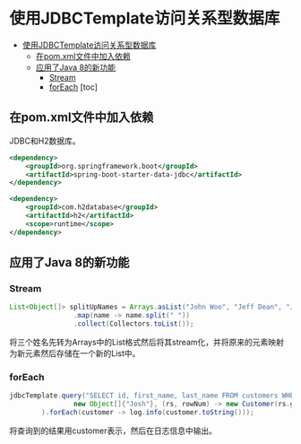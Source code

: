 # 使用JDBCTemplate访问关系型数据库
- [使用JDBCTemplate访问关系型数据库](#--jdbctemplate--------)
  * [在pom.xml文件中加入依赖](#-pomxml-------)
  * [应用了Java 8的新功能](#---java-8----)
    + [Stream](#stream)
    + [forEach](#foreach)
[toc]
## 在pom.xml文件中加入依赖
JDBC和H2数据库。
```xml
<dependency>
    <groupId>org.springframework.boot</groupId>
    <artifactId>spring-boot-starter-data-jdbc</artifactId>
</dependency>

<dependency>
    <groupId>com.h2database</groupId>
    <artifactId>h2</artifactId>
    <scope>runtime</scope>
</dependency>
```

## 应用了Java 8的新功能
### Stream
```java
List<Object[]> splitUpNames = Arrays.asList("John Woo", "Jeff Dean", "Josh Bloch").stream()
                .map(name -> name.split(" "))
                .collect(Collectors.toList());
```
将三个姓名先转为Arrays中的List格式然后将其stream化，并将原来的元素映射为新元素然后存储在一个新的List中。
### forEach
```java
jdbcTemplate.query("SELECT id, first_name, last_name FROM customers WHERE first_name = ?",
                new Object[]{"Josh"}, (rs, rowNum) -> new Customer(rs.getLong("id"), rs.getString("first_name"), rs.getString("last_name"))
        ).forEach(customer -> log.info(customer.toString()));
```
将查询到的结果用customer表示，然后在日志信息中输出。